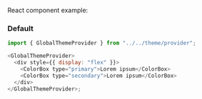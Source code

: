 React component example:

### Default

```js
import { GlobalThemeProvider } from "../../theme/provider";

<GlobalThemeProvider>
  <div style={{ display: "flex" }}>
    <ColorBox type="primary">Lorem ipsum</ColorBox>
    <ColorBox type="secondary">Lorem ipsum</ColorBox>
  </div>
</GlobalThemeProvider>;
```
